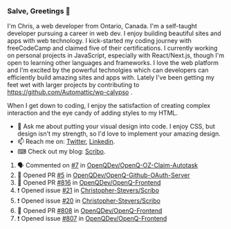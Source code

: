 ### Salve, Greetings 👋

I'm Chris, a web developer from Ontario, Canada. I'm a self-taught developer pursuing a career in web dev. I enjoy building beautiful sites and apps with web technology.
I kick-started my coding journey with freeCodeCamp and claimed five of their certifications.  I currently working on personal projects in JavaScript, especially with React/Next.js, though I'm open to learning other languages and frameworks. I love the web platform and I'm excited by the powerful technolgies which can developers can efficiently build amazing sites and apps with. Lately I've been getting my feet wet with larger projects by contributing to https://github.com/Automattic/wp-calypso .

When I get down to coding, I enjoy the satisfaction of creating complex interaction and the eye candy of adding styles to my HTML. 

- 💬 Ask me about putting your visual design into code. I enjoy CSS, but design isn't my strength, so I'd love to implement your amazing design.
- 📫 Reach me on: [Twitter](https://twitter.com/Christo28120856), [Linkedin](https://www.linkedin.com/in/christopher-stevers-07b9a5204/).
- ⌨ Check out my blog: [Scribo](https://christopherstevers.cf).
<!--
**Christopher-Stevers/Christopher-Stevers** is a ✨ _special_ ✨ repository because its `README.md` (this file) appears on your GitHub profile.

Here are some ideas to get you started:

- 🔭 I’m currently working on ...
- 🌱 I’m currently learning ...
- 👯 I’m looking to collaborate on ...
- 🤔 I’m looking for help with ...
- 😄 Pronouns: ...
- ⚡ Fun fact: ...
-->

<!--START_SECTION:activity-->
1. 🗣 Commented on [#7](https://github.com/OpenQDev/OpenQ-OZ-Claim-Autotask/issues/7) in [OpenQDev/OpenQ-OZ-Claim-Autotask](https://github.com/OpenQDev/OpenQ-OZ-Claim-Autotask)
2. 💪 Opened PR [#5](https://github.com/OpenQDev/OpenQ-Github-OAuth-Server/pull/5) in [OpenQDev/OpenQ-Github-OAuth-Server](https://github.com/OpenQDev/OpenQ-Github-OAuth-Server)
3. 💪 Opened PR [#816](https://github.com/OpenQDev/OpenQ-Frontend/pull/816) in [OpenQDev/OpenQ-Frontend](https://github.com/OpenQDev/OpenQ-Frontend)
4. ❗️ Opened issue [#21](https://github.com/Christopher-Stevers/Scribo/issues/21) in [Christopher-Stevers/Scribo](https://github.com/Christopher-Stevers/Scribo)
5. ❗️ Opened issue [#20](https://github.com/Christopher-Stevers/Scribo/issues/20) in [Christopher-Stevers/Scribo](https://github.com/Christopher-Stevers/Scribo)
6. 💪 Opened PR [#808](https://github.com/OpenQDev/OpenQ-Frontend/pull/808) in [OpenQDev/OpenQ-Frontend](https://github.com/OpenQDev/OpenQ-Frontend)
7. ❗️ Opened issue [#807](https://github.com/OpenQDev/OpenQ-Frontend/issues/807) in [OpenQDev/OpenQ-Frontend](https://github.com/OpenQDev/OpenQ-Frontend)
<!--END_SECTION:activity-->
